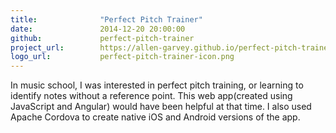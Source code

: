 ```yaml
---
title:  			"Perfect Pitch Trainer"
date:   			2014-12-20 20:00:00
github: 			perfect-pitch-trainer
project_url:		https://allen-garvey.github.io/perfect-pitch-trainer/
logo_url:			perfect-pitch-trainer-icon.png
---
```

In music school, I was interested in perfect pitch training, or learning to identify notes without a reference point. This web app(created using JavaScript and Angular) would have been helpful at that time. I also used Apache Cordova to create native iOS and Android versions of the app.